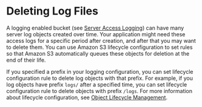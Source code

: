 # Deleting Log Files<a name="deleting-log-files-lifecycle"></a>

A logging enabled bucket \(see [Server Access Logging](ServerLogs.md)\) can have many server log objects created over time\. Your application might need these access logs for a specific period after creation, and after that you may want to delete them\. You can use Amazon S3 lifecycle configuration to set rules so that Amazon S3 automatically queues these objects for deletion at the end of their life\. 

If you specified a prefix in your logging configuration, you can set lifecycle configuration rule to delete log objects with that prefix\. For example, if you log objects have prefix `logs/` after a specified time, you can set lifecycle configuration rule to delete objects with prefix `/logs`\. For more information about lifecycle configuration, see [Object Lifecycle Management](object-lifecycle-mgmt.md)\.